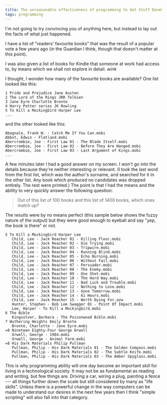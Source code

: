 ```yaml
---
title: The unreasonable effectiveness of programming to Get Stuff Done&trade;
tags: programming
---
```

I'm not going to try convincing you of anything here, but instead to
lay out the facts of what just happened.

I have a list of "readers' favourite books" that was the result of a popular
vote a few years ago (in the Guardian I think, though that doesn't matter at
this point).

I was also given a list of books for Kindle that someone at work had access
to, by means which we shall not explore in detail. *wink*

I thought, I wonder how many of the favourite books are available? One list looked like this:

    1 Pride and Prejudice Jane Austen
    2 The Lord of the Rings JRR Tolkien
    3 Jane Eyre Charlotte Bronte
    4 Harry Potter series JK Rowling
    5 To Kill a Mockingbird Harper Lee
    ...

and the other looked like this:

    Abagnale, Frank W. - Catch Me If You Can.mobi
    Abbot, Edwin - Flatland.mobi
    Abercrombie, Joe - First Law 01 - The Blade Itself.mobi
    Abercrombie, Joe - First Law 02 - Before They Are Hanged.mobi
    Abercrombie, Joe - First Law 03 - Last Argument of Kings.mobi
    ...

A few minutes later I had a good answer on my screen. I won't go into
the details because they're neither interesting or relevant. (I took the
last word from the first list, which was the author's surname, and searched
for it in the other list. Any book which produced no candidates was dropped
entirely. The rest were printed.) The point is that I had the means and the 
ability to very quickly answer the following question:

> Out of this list of 100 books and this list of 1400 books,
> which ones match up?

The results were by no means perfect (this sample below shows the fuzzy
nature of the output) but they were good enough to eyeball and say "yep,
the book is there" or not.

    5 To Kill a Mockingbird Harper Lee
       Child, Lee - Jack Reacher 01 - Killing Floor.mobi
       Child, Lee - Jack Reacher 02 - Die Trying.mobi
       Child, Lee - Jack Reacher 03 - Tripwire.mobi
       Child, Lee - Jack Reacher 04 - Running Blind.mobi
       Child, Lee - Jack Reacher 05 - Echo Burning.mobi
       Child, Lee - Jack Reacher 06 - Without Fail.mobi
       Child, Lee - Jack Reacher 07 - Persuader.mobi
       Child, Lee - Jack Reacher 08 - The Enemy.mobi
       Child, Lee - Jack Reacher 09 - One Shot.mobi
       Child, Lee - Jack Reacher 10 - The Hard Way.mobi
       Child, Lee - Jack Reacher 11 - Bad Luck and Trouble.mobi
       Child, Lee - Jack Reacher 12 - Nothing to Lose.mobi
       Child, Lee - Jack Reacher 13 - Gone Tomorrow.mobi
       Child, Lee - Jack Reacher 14 - 61 Hours.mobi
       Child, Lee - Jack Reacher 15 - Worth Dying For.azw
       Hunter, Stephen - Bob Lee Swagger 01 - Point Of Impact.mobi
       Lee, Harper - To Kill a Mockingbird.mobi
    6 The Bible
       Kingsolver, Barbara - The Poisonwood Bible.mobi
    7 Wuthering Heights Emily Bronte
       Bronte, Charlotte - Jane Eyre.mobi
    =8 Nineteen Eighty-Four George Orwell
       Orwell, George - 1984.mobi
       Orwell, George - Animal Farm.mobi
    =8 His Dark Materials Philip Pullman
       Pullman, Philip - His Dark Materials 01 - The Golden Compass.mobi
       Pullman, Philip - His Dark Materials 02 - The Subtle Knife.mobi
       Pullman, Philip - His Dark Materials 03 - The Amber Spyglass.mobi

This is why programming ability will one day become an important skill
for living in a technological society. It may not be as fundamental as
reading and writing, but few things are. Driving a car, wiring a plug,
painting a fence --- all things further down the scale but still 
considered by many as "life skills". Unless there is a powerful change in
the way computers can be made to understand our desires in the next few
years then I think "simple scripting" will also fall into that category.
